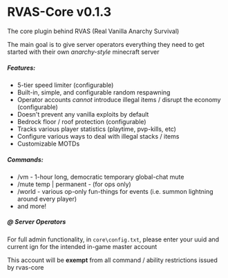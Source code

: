 # RVAS-Core v0.1.3
The core plugin behind RVAS (Real Vanilla Anarchy Survival)

The main goal is to give server operators everything they need to get started with their own *anarchy-style* minecraft server

##### Features:
- 5-tier speed limiter (configurable)
- Built-in, simple, and configurable random respawning
- Operator accounts *cannot* introduce illegal items / disrupt the economy (configurable)
- Doesn't prevent any vanilla exploits by default
- Bedrock floor / roof protection (configurable)
- Tracks various player statistics (playtime, pvp-kills, etc)
- Configure various ways to deal with illegal stacks / items
- Customizable MOTDs

##### Commands:
- /vm - 1-hour long, democratic temporary global-chat mute
- /mute temp | permanent - (for ops only)
- /world - various op-only fun-things for events (i.e. summon lightning around every player)
- and more!

##### @ Server Operators
For full admin functionality, in `core\config.txt`, please enter your uuid and current ign for the intended in-game master account

This account will be **exempt** from all command / ability restrictions issued by rvas-core
